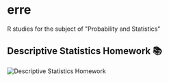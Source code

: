 # erre
R studies for the subject of "Probability and Statistics"

## Descriptive Statistics Homework 📚

![Descriptive Statistics Homework](./readme-pdf.png)